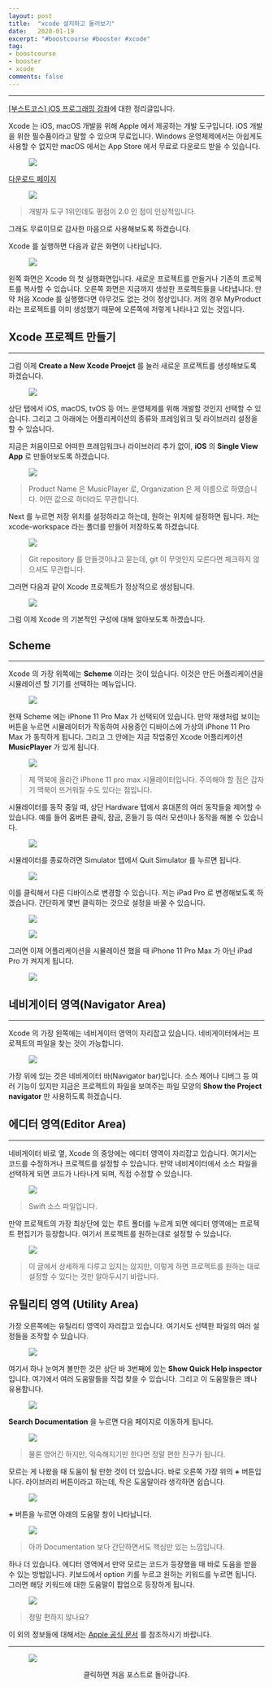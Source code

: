 ```yaml
---
layout: post
title:  "xcode 설치하고 둘러보기"
date:   2020-01-19
excerpt: "#boostcourse #booster #xcode"
tag:
- boostcourse
- booster
- xcode
comments: false
---
```


---

[[부스트코스] iOS 프로그래밍 강좌](https://www.edwith.org/boostcourse-ios/)에 대한 정리글입니다.

Xcode 는 iOS, macOS 개발을 위해 Apple 에서 제공하는 개발 도구입니다. iOS 개발을 위한 필수품이라고 말할 수 있으며 무료입니다. Windows 운영체제에서는 아쉽게도 사용할 수 없지만 macOS 에서는 App Store 에서 무료로 다운로드 받을 수 있습니다.

<figure>
  <a href="https://raw.githubusercontent.com/woojin-hwang/woojin-hwang.github.io/master/_posts/img/xcode/xcode_app_store.png"><img src="https://raw.githubusercontent.com/woojin-hwang/woojin-hwang.github.io/master/_posts/img/xcode/xcode_app_store.png"></a>
</figure>

[다운로드 페이지](https://apps.apple.com/us/app/xcode/id497799835?mt=12)

<figure>
  <a href="https://raw.githubusercontent.com/woojin-hwang/woojin-hwang.github.io/master/_posts/img/xcode/xcode_app_store_review.png"><img src="https://raw.githubusercontent.com/woojin-hwang/woojin-hwang.github.io/master/_posts/img/xcode/xcode_app_store_review.png"></a>
</figure>

> 개발자 도구 1위인데도 평점이 2.0 인 점이 인상적입니다.

그래도 무료이므로 감사한 마음으로 사용해보도록 하겠습니다.

Xcode 를 실행하면 다음과 같은 화면이 나타납니다.

<figure>
  <a href="https://raw.githubusercontent.com/woojin-hwang/woojin-hwang.github.io/master/_posts/img/xcode/xcode_welcome_.png"><img src="https://raw.githubusercontent.com/woojin-hwang/woojin-hwang.github.io/master/_posts/img/xcode/xcode_welcome.png"></a>
</figure>

왼쪽 화면은 Xcode 의 첫 실행화면입니다. 새로운 프로젝트를 만들거나 기존의 프로젝트를 복사할 수 있습니다. 오른쪽 화면은 지금까지 생성한 프로젝트들을 나타냅니다. 만약 처음 Xcode 를 실행했다면 아무것도 없는 것이 정상입니다. 저의 경우 MyProduct 라는 프로젝트를 이미 생성했기 때문에 오른쪽에 저렇게 나타나고 있는 것입니다.

## Xcode 프로젝트 만들기

---

그럼 이제 **Create a New Xcode Proejct** 를 눌러 새로운 프로젝트를 생성해보도록 하겠습니다.

<figure>
  <a href="https://raw.githubusercontent.com/woojin-hwang/woojin-hwang.github.io/master/_posts/img/xcode/xcode_create_new_project.png"><img src="https://raw.githubusercontent.com/woojin-hwang/woojin-hwang.github.io/master/_posts/img/xcode/xcode_create_new_project.png"></a>
</figure>

상단 탭에서 iOS, macOS, tvOS 등 어느 운영체제를 위해 개발할 것인지 선택할 수 있습니다. 그리고 그 아래에는 어플리케이션의 종류와 프레임워크 및 라이브러리 설정을 할 수 있습니다.

지금은 처음이므로 어떠한 프레임워크나 라이브러리 추가 없이, **iOS** 의 **Single View App** 로 만들어보도록 하겠습니다.

<figure>
  <a href="https://raw.githubusercontent.com/woojin-hwang/woojin-hwang.github.io/master/_posts/img/xcode/xcode_create_new_project2.png"><img src="https://raw.githubusercontent.com/woojin-hwang/woojin-hwang.github.io/master/_posts/img/xcode/xcode_create_new_project2.png"></a>
</figure>

> Product Name 은 MusicPlayer 로, Organization 은 제 이름으로 하였습니다. 어떤 값으로 하더라도 무관합니다.

Next 를 누르면 저장 위치를 설정하라고 하는데, 원하는 위치에 설정하면 됩니다. 저는 xcode-workspace 라는 폴더를 만들어 저장하도록 하겠습니다.

<figure>
  <a href="https://raw.githubusercontent.com/woojin-hwang/woojin-hwang.github.io/master/_posts/img/xcode/xcode_create_new_project3.png"><img src="https://raw.githubusercontent.com/woojin-hwang/woojin-hwang.github.io/master/_posts/img/xcode/xcode_create_new_project3.png"></a>
</figure>

> Git repository 를 만들것이냐고 묻는데, git 이 무엇인지 모른다면 체크하지 않으셔도 무관합니다.

그러면 다음과 같이 Xcode 프로젝트가 정상적으로 생성됩니다.

<figure>
  <a href="https://raw.githubusercontent.com/woojin-hwang/woojin-hwang.github.io/master/_posts/img/xcode/xcode_create_new_project4.png"><img src="https://raw.githubusercontent.com/woojin-hwang/woojin-hwang.github.io/master/_posts/img/xcode/xcode_create_new_project4.png"></a>
</figure>

그럼 이제 Xcode 의 기본적인 구성에 대해 알아보도록 하겠습니다.

## Scheme

---

Xcode 의 가장 위쪽에는 **Scheme** 이라는 것이 있습니다. 이것은 만든 어플리케이션을 시뮬레이션 할 기기를 선택하는 메뉴입니다.

<figure>
  <a href="https://raw.githubusercontent.com/woojin-hwang/woojin-hwang.github.io/master/_posts/img/xcode/xcode_scheme1.png"><img src="https://raw.githubusercontent.com/woojin-hwang/woojin-hwang.github.io/master/_posts/img/xcode/xcode_scheme1.png"></a>
</figure>

현재 Scheme 에는 iPhone 11 Pro Max 가 선택되어 있습니다. 만약 재생처럼 보이는 버튼을 누르면 시뮬레이터가 작동하여 사용중인 디바이스에 가상의 iPhone 11 Pro Max 가 동작하게 됩니다. 그리고 그 안에는 지금 작업중인 Xcode 어플리케이션 **MusicPlayer** 가 있게 됩니다.

<figure>
  <a href="https://raw.githubusercontent.com/woojin-hwang/woojin-hwang.github.io/master/_posts/img/xcode/iphone_11_pro_max.png"><img src="https://raw.githubusercontent.com/woojin-hwang/woojin-hwang.github.io/master/_posts/img/xcode/iphone_11_pro_max.png"></a>
</figure>

> 제 맥북에 올라간 iPhone 11 pro max 시뮬레이터입니다. 주의해야 할 점은 갑자기 맥북이 뜨거워질 수도 있다는 점입니다.

시뮬레이터를 동작 중일 때, 상단 Hardware 탭에서 휴대폰의 여러 동작들을 제어할 수 있습니다. 예를 들어 홈버튼 클릭, 잠금, 흔들기 등 여러 모션이나 동작을 해볼 수 있습니다.

<figure>
  <a href="https://raw.githubusercontent.com/woojin-hwang/woojin-hwang.github.io/master/_posts/img/xcode/simulator_hardware.png"><img src="https://raw.githubusercontent.com/woojin-hwang/woojin-hwang.github.io/master/_posts/img/xcode/simulator_hardware.png"></a>
</figure>

시뮬레이터를 종료하려면 Simulator 탭에서 Quit Simulator 를 누르면 됩니다.

<figure>
  <a href="https://raw.githubusercontent.com/woojin-hwang/woojin-hwang.github.io/master/_posts/img/xcode/simulator.png"><img src="https://raw.githubusercontent.com/woojin-hwang/woojin-hwang.github.io/master/_posts/img/xcode/simulator.png"></a>
</figure>

이를 클릭해서 다른 디바이스로 변경할 수 있습니다. 저는 iPad Pro 로 변경해보도록 하겠습니다. 간단하게 몇번 클릭하는 것으로 설정을 바꿀 수 있습니다.

<figure>
  <a href="https://raw.githubusercontent.com/woojin-hwang/woojin-hwang.github.io/master/_posts/img/xcode/xcode_scheme2.png"><img src="https://raw.githubusercontent.com/woojin-hwang/woojin-hwang.github.io/master/_posts/img/xcode/xcode_scheme2.png"></a>
</figure>

<figure>
  <a href="https://raw.githubusercontent.com/woojin-hwang/woojin-hwang.github.io/master/_posts/img/xcode/xcode_scheme3.png"><img src="https://raw.githubusercontent.com/woojin-hwang/woojin-hwang.github.io/master/_posts/img/xcode/xcode_scheme3.png"></a>
</figure>

그러면 이제 어플리케이션을 시뮬레이션 했을 때 iPhone 11 Pro Max 가 아닌 iPad Pro 가 켜지게 됩니다.

<figure>
  <a href="https://raw.githubusercontent.com/woojin-hwang/woojin-hwang.github.io/master/_posts/img/xcode/ipad_pro.png"><img src="https://raw.githubusercontent.com/woojin-hwang/woojin-hwang.github.io/master/_posts/img/xcode/ipad_pro.png"></a>
</figure>

## 네비게이터 영역(Navigator Area)

---

Xcode 의 가장 왼쪽에는 네비게이터 영역이 자리잡고 있습니다. 네비게이터에서는 프로젝트의 파일을 찾는 것이 가능합니다.

<figure>
  <a href="https://raw.githubusercontent.com/woojin-hwang/woojin-hwang.github.io/master/_posts/img/xcode/navigator.png"><img src="https://raw.githubusercontent.com/woojin-hwang/woojin-hwang.github.io/master/_posts/img/xcode/navigator.png"></a>
</figure>

가장 위에 있는 것은 네비게이터 바(Navigator bar)입니다. 소스 제어나 디버그 등 여러 기능이 있지만 지금은 프로젝트의 파일을 보여주는 파일 모양의 **Show the Project navigator** 만 사용하도록 하겠습니다.

## 에디터 영역(Editor Area)

---

네비게이터 바로 옆, Xcode 의 중앙에는 에디터 영역이 자리잡고 있습니다. 여기서는 코드를 수정하거나 프로젝트를 설정할 수 있습니다. 만약 네비게이터에서 소스 파일을 선택하게 되면 코드가 나타나게 되며, 직접 수정할 수 있습니다.

<figure>
  <a href="https://raw.githubusercontent.com/woojin-hwang/woojin-hwang.github.io/master/_posts/img/xcode/xcode_sourcefile.png"><img src="https://raw.githubusercontent.com/woojin-hwang/woojin-hwang.github.io/master/_posts/img/xcode/xcode_sourcefile.png"></a>
</figure>

> Swift 소스 파일입니다.

만약 프로젝트의 가장 최상단에 있는 루트 폴더를 누르게 되면 에디터 영역에는 프로젝트 편집기가 등장합니다. 여기서 프로젝트를 원하는대로 설정할 수 있습니다.

<figure>
  <a href="https://raw.githubusercontent.com/woojin-hwang/woojin-hwang.github.io/master/_posts/img/xcode/xcode_rootfile.png"><img src="https://raw.githubusercontent.com/woojin-hwang/woojin-hwang.github.io/master/_posts/img/xcode/xcode_rootfile.png"></a>
</figure>

> 이 글에서 상세하게 다루고 있지는 않지만, 이렇게 하면 프로젝트를 원하는 대로 설정할 수 있다는 것만 알아두시기 바랍니다.

## 유틸리티 영역 (Utility Area)

가장 오른쪽에는 유틸리티 영역이 자리잡고 있습니다. 여기서도 선택한 파일의 여러 설정들을 조작할 수 있습니다.

<figure>
  <a href="https://raw.githubusercontent.com/woojin-hwang/woojin-hwang.github.io/master/_posts/img/xcode/utility.png"><img src="https://raw.githubusercontent.com/woojin-hwang/woojin-hwang.github.io/master/_posts/img/xcode/utility.png"></a>
</figure>

여기서 하나 눈여겨 볼만한 것은 상단 바 3번째에 있는 **Show Quick Help inspector** 입니다. 여기에서 여러 도움말들을 직접 찾을 수 있습니다. 그리고 이 도움말들은 꽤나 유용합니다.

<figure>
  <a href="https://raw.githubusercontent.com/woojin-hwang/woojin-hwang.github.io/master/_posts/img/xcode/xcode_quick_help.png"><img src="https://raw.githubusercontent.com/woojin-hwang/woojin-hwang.github.io/master/_posts/img/xcode/xcode_quick_help.png"></a>
</figure>

**Search Documentation** 을 누르면 다음 페이지로 이동하게 됩니다.

<figure>
  <a href="https://raw.githubusercontent.com/woojin-hwang/woojin-hwang.github.io/master/_posts/img/xcode/xcode_quick_help2.png"><img src="https://raw.githubusercontent.com/woojin-hwang/woojin-hwang.github.io/master/_posts/img/xcode/xcode_quick_help2.png"></a>
</figure>

> 물론 영어긴 하지만, 익숙해지기만 한다면 정말 편한 친구가 됩니다.

모르는 게 나왔을 때 도움이 될 만한 것이 더 있습니다. 바로 오른쪽 가장 위의 **+** 버튼입니다. 라이브러리 버튼이라고 하는데, 작은 도움말이라 생각하면 쉽습니다.

<figure>
  <a href="https://raw.githubusercontent.com/woojin-hwang/woojin-hwang.github.io/master/_posts/img/xcode/library.png"><img src="https://raw.githubusercontent.com/woojin-hwang/woojin-hwang.github.io/master/_posts/img/xcode/library.png"></a>
</figure>

**+** 버튼을 누르면 아래의 도움말 창이 나타납니다.

<figure>
  <a href="https://raw.githubusercontent.com/woojin-hwang/woojin-hwang.github.io/master/_posts/img/xcode/library2.png"><img src="https://raw.githubusercontent.com/woojin-hwang/woojin-hwang.github.io/master/_posts/img/xcode/library2.png"></a>
</figure>

> 아까 Documentation 보다 간단하면서도 핵심만 있는 느낌입니다.

하나 더 있습니다. 에디터 영역에서 만약 모르는 코드가 등장했을 때 바로 도움을 받을 수 있는 방법입니다. 키보드에서 option 키를 누르고 원하는 키워드를 누르면 됩니다. 그러면 해당 키워드에 대한 도움말이 팝업으로 등장하게 됩니다.

<figure>
  <a href="https://raw.githubusercontent.com/woojin-hwang/woojin-hwang.github.io/master/_posts/img/xcode/option_help.png"><img src="https://raw.githubusercontent.com/woojin-hwang/woojin-hwang.github.io/master/_posts/img/xcode/option_help.png"></a>
</figure>

> 정말 편하지 않나요?

이 외의 정보들에 대해서는 [Apple 공식 문서](https://help.apple.com/xcode/mac/current/) 를 참조하시기 바랍니다.

---

<figure>
  <a href="https://woojin-hwang.github.io/boostcourse-ios/"><img src="https://raw.githubusercontent.com/woojin-hwang/woojin-hwang.github.io/master/_posts/img/boostcourse/tag.jpg"></a>
</figure>
<center>클릭하면 처음 포스트로 돌아갑니다.</center>
